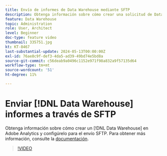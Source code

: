 ```yaml
---
title: Envío de informes de Data Warehouse mediante SFTP
description: Obtenga información sobre cómo crear una solicitud de Data Warehouse en Adobe Analytics y configurarla para la entrega SFTP.
feature: Data Warehouse
topic: Administration
role: User, Architect
level: Beginner
doc-type: feature video
thumbnail: 335751.jpg
kt: KT-8467
last-substantial-update: 2024-05-13T00:00:00Z
exl-id: 76ae8c9f-def3-4da5-ad39-49bd74e5bd8a
source-git-commit: c56deab9a0496c1152e971f98a832a9f57135d64
workflow-type: tm+mt
source-wordcount: '51'
ht-degree: 11%

---
```


# Enviar [!DNL Data Warehouse] informes a través de SFTP

Obtenga información sobre cómo crear un [!DNL Data Warehouse] en Adobe Analytics y configúrelo para el envío SFTP. Para obtener más información, consulte la [documentación](https://experienceleague.adobe.com/en/docs/analytics/export/ftp-and-sftp/secure-file-transfer-protocol/ftp-sftp-dw).

>[!VIDEO](https://video.tv.adobe.com/v/335751/?quality=12&learn=on)
